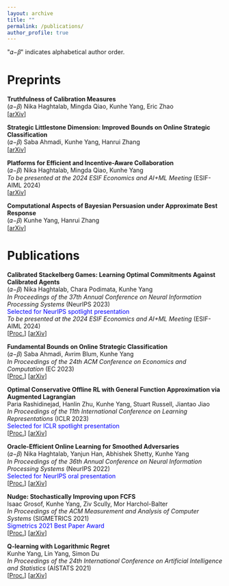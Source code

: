 ```yaml
---
layout: archive
title: ""
permalink: /publications/
author_profile: true
---
```

"𝛼−𝛽" indicates alphabetical author order.

# Preprints

**Truthfulness of Calibration Measures**  
(𝛼−𝛽) Nika Haghtalab, Mingda Qiao, Kunhe Yang, Eric Zhao  
[[arXiv](https://arxiv.org/abs/2407.13979)]

**Strategic Littlestone Dimension: Improved Bounds on Online Strategic Classification**  
(𝛼−𝛽) Saba Ahmadi, Kunhe Yang, Hanrui Zhang  
[[arXiv](https://arxiv.org/abs/2407.11619)]

**Platforms for Efficient and Incentive-Aware Collaboration**  
(𝛼−𝛽) Nika Haghtalab, Mingda Qiao, Kunhe Yang  
*To be presented at the 2024 ESIF Economics and AI+ML Meeting* (ESIF-AIML 2024)  
[[arXiv](https://arxiv.org/abs/2402.15169)]

**Computational Aspects of Bayesian Persuasion under Approximate Best Response**  
(𝛼−𝛽) Kunhe Yang, Hanrui Zhang  
[[arXiv](https://arxiv.org/abs/2402.07426)]  

# Publications

**Calibrated Stackelberg Games: Learning Optimal Commitments Against Calibrated Agents**  
(𝛼−𝛽) Nika Haghtalab, Chara Podimata, Kunhe Yang  
*In Proceedings of the 37th Annual Conference on Neural Information Processing Systems* (NeurIPS 2023)  
<span style="color:blue">Selected for NeurIPS spotlight presentation</span>  
*To be presented at the 2024 ESIF Economics and AI+ML Meeting* (ESIF-AIML 2024)  
[[Proc.](https://proceedings.neurips.cc/paper_files/paper/2023/hash/c23ccf9eedf87e4380e92b75b24955bb-Abstract-Conference.html)] [[arXiv](https://arxiv.org/abs/2306.02704)] 

**Fundamental Bounds on Online Strategic Classification**  
(𝛼−𝛽) Saba Ahmadi, Avrim Blum, Kunhe Yang  
*In Proceedings of the 24th ACM Conference on Economics and Computation* (EC 2023)  
[[Proc.](https://dl.acm.org/doi/10.1145/3580507.3597818)] [[arXiv](https://arxiv.org/abs/2302.12355)]  

**Optimal Conservative Offline RL with General Function Approximation via Augmented Lagrangian**  
Paria Rashidinejad, Hanlin Zhu, Kunhe Yang, Stuart Russell, Jiantao Jiao  
*In Proceedings of the 11th International Conference on Learning Representations* (ICLR 2023)  
<span style="color:blue">Selected for ICLR spotlight presentation</span>  
[[Proc.](https://openreview.net/pdf?id=ZsvWb6mJnMv)] [[arXiv](https://arxiv.org/abs/2211.00716)]  

**Oracle-Efficient Online Learning for Smoothed Adversaries**  
(𝛼−𝛽) Nika Haghtalab, Yanjun Han, Abhishek Shetty, Kunhe Yang  
*In Proceedings of the 36th Annual Conference on Neural Information Processing Systems* (NeurIPS 2022)  
<span style="color:blue">Selected for NeurIPS oral presentation</span>  
[[Proc.](https://papers.nips.cc/paper_files/paper/2022/hash/1a04df6a405210aab4986994b873db9b-Abstract-Conference.html)] [[arXiv](https://arxiv.org/abs/2202.08549)]  

**Nudge: Stochastically Improving upon FCFS**  
Isaac Grosof, Kunhe Yang, Ziv Scully, Mor Harchol-Balter  
*In Proceedings of the ACM Measurement and Analysis of Computer Systems* (SIGMETRICS 2021)  
<span style="color:blue">Sigmetrics 2021 Best Paper Award</span>  
[[Proc.](https://dl.acm.org/doi/abs/10.1145/3410220.3460102)] [[arXiv](https://arxiv.org/abs/2106.01492)]  

**Q-learning with Logarithmic Regret**  
Kunhe Yang, Lin Yang, Simon Du  
*In Proceedings of the 24th International Conference on Artificial Intelligence and Statistics* (AISTATS 2021)  
[[Proc.](https://proceedings.mlr.press/v130/yang21b.html)] [[arXiv](https://arxiv.org/abs/2006.09118)]